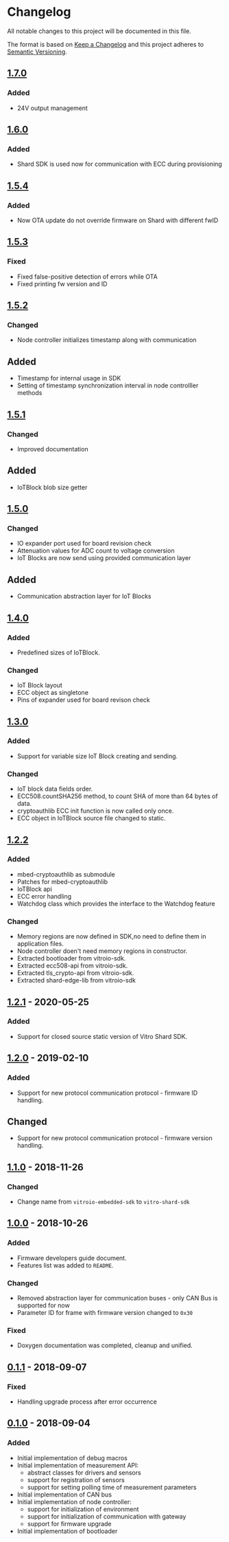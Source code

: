 # Changelog

All notable changes to this project will be documented in this file.

The format is based on [Keep a Changelog](http://keepachangelog.com/en/1.0.0/) and this
project adheres to [Semantic Versioning](https://semver.org/).

## [1.7.0]

### Added

- 24V output management

## [1.6.0]

### Added

- Shard SDK is used now for communication with ECC during provisioning

## [1.5.4]

### Added

- Now OTA update do not override firmware on Shard with different fwID

## [1.5.3]

### Fixed

- Fixed false-positive detection of errors while OTA
- Fixed printing fw version and ID

## [1.5.2]

### Changed

- Node controller initializes timestamp along with communication

## Added

- Timestamp for internal usage in SDK
- Setting of timestamp synchronization interval in node controlller methods

## [1.5.1]

### Changed

- Improved documentation

## Added

- IoTBlock blob size getter

## [1.5.0]

### Changed

- IO expander port used for board revision check
- Attenuation values for ADC count to voltage conversion
- IoT Blocks are now send using provided communication layer

## Added

- Communication abstraction layer for IoT Blocks

## [1.4.0]

### Added

- Predefined sizes of IoTBlock.

### Changed

- IoT Block layout
- ECC object as singletone
- Pins of expander used for board revison check

## [1.3.0]

###  Added
- Support for variable size IoT Block creating and sending.

###  Changed
- IoT block data fields order.
- ECC508.countSHA256 method, to count SHA of more than 64 bytes of data.
- cryptoauthlib ECC init function is now called only once.
- ECC object in IoTBlock source file changed to static.

## [1.2.2]

###  Added
- mbed-cryptoauthlib as submodule
- Patches for mbed-cryptoauthlib
- IoTBlock api
- ECC error handling
- Watchdog class which provides the interface to the Watchdog feature

### Changed
- Memory regions are now defined in SDK,no need to define them in application
   files.
- Node controller doen't need memory regions in constructor.
- Extracted bootloader from vitroio-sdk.
- Extracted ecc508-api from vitroio-sdk.
- Extracted tls_crypto-api from vitroio-sdk.
- Extracted shard-edge-lib from vitroio-sdk

## [1.2.1] - 2020-05-25

###  Added
- Support for closed source static version of Vitro Shard SDK.

## [1.2.0] - 2019-02-10

###  Added
- Support for new protocol communication protocol - firmware ID handling.

## Changed
- Support for new protocol communication protocol - firmware version handling.

## [1.1.0] - 2018-11-26

### Changed

- Change name from `vitroio-embedded-sdk` to `vitro-shard-sdk`

## [1.0.0] - 2018-10-26

### Added

- Firmware developers guide document.
- Features list was added to `README`.

### Changed

- Removed abstraction layer for communication buses - only CAN Bus is supported
for now
- Parameter ID for frame with firmware version changed to `0x30`

### Fixed

- Doxygen documentation was completed, cleanup and unified.

## [0.1.1] - 2018-09-07

### Fixed

- Handling upgrade process after error occurrence

## [0.1.0] - 2018-09-04

### Added

- Initial implementation of debug macros
- Initial implementation of measurement API:
    - abstract classes for drivers and sensors
    - support for registration of sensors
    - support for setting polling time of measurement parameters
- Initial implementation of CAN bus
- Initial implementation of node controller:
    - support for initialization of environment
    - support for initialization of communication with gateway
    - support for firmware upgrade
- Initial implementation of bootloader

[Unreleased]: https://github.com/VitroTech/vitro-shard-sdk/compare/v1.7.0...HEAD
[1.7.0]: https://github.com/VitroTech/vitro-shard-sdk/compare/v1.6.0...v1.7.0
[1.6.0]: https://github.com/VitroTech/vitro-shard-sdk/compare/v1.5.4...v1.6.0
[1.5.4]: https://github.com/VitroTech/vitro-shard-sdk/compare/v1.5.3...v1.5.4
[1.5.3]: https://github.com/VitroTech/vitro-shard-sdk/compare/v1.5.2...v1.5.3
[1.5.2]: https://github.com/VitroTech/vitro-shard-sdk/compare/v1.5.1...v1.5.2
[1.5.1]: https://github.com/VitroTech/vitro-shard-sdk/compare/v1.5.0...v1.5.1
[1.5.0]: https://github.com/VitroTech/vitro-shard-sdk/compare/v1.4.0...v1.5.0
[1.4.0]: https://github.com/VitroTech/vitro-shard-sdk/compare/v1.3.0...v1.4.0
[1.3.0]: https://github.com/VitroTech/vitro-shard-sdk/compare/v1.2.2...v1.3.0
[1.2.2]: https://github.com/VitroTech/vitro-shard-sdk/compare/v1.1.0...v1.2.2
[1.2.1]: https://github.com/VitroTech/vitro-shard-sdk/compare/v1.2.0...v1.2.1
[1.2.0]: https://github.com/VitroTech/vitro-shard-sdk/compare/v1.1.0...v1.2.0
[1.1.0]: https://github.com/VitroTech/vitro-shard-sdk/compare/v1.0.0...v1.1.0
[1.0.0]: https://github.com/VitroTech/vitro-shard-sdk/compare/v0.1.1...v1.0.0
[0.1.1]: https://github.com/VitroTech/vitro-shard-sdk/compare/v0.1.0...v0.1.1
[0.1.0]: https://github.com/VitroTech/vitro-shard-sdk/compare/2878a10257f0f173faee504bc5243e140d36b477...v0.1.0
